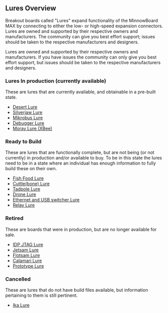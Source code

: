 ## Lures Overview

Breakout boards called "Lures" expand functionality of the MinnowBoard MAX 
by connecting to either the low- or high-speed expansion connectors. Lures 
are owned and supported by their respective owners and manufacturers. The 
community can give you best effort support; issues should be taken to the 
respective manufacturers and designers.

Lures are owned and supported by their respective owners and manufacturers. 
If you have issues the community can only give you best effort support, but 
issues should be taken to the respective manufacturers and designers.

### Lures In production (currently available)

These are lures that are currently available, and obtainable in a pre-built state.

- [Desert Lure](/desert-lure)
- [Silverjaw Lure](/silverjaw-lure)
- [Mikrobus Lure](/mikrobus-lure)
- [Debugger Lure](/debugger-lure)
- [Moray Lure (XBee)](/moray-lure)

### Ready to Build

These are lures that are functionally complete, but are not being (or not 
currently) in production and/or available to buy. To be in this state the 
lures need to be in a state where an individual has enough information to 
fully build these on their own.

- [Fish Food Lure](/fish-food-lure)
- [Cuttle(bone) Lure](/cuttlebone-lure)
- [Tadpole Lure](/tadpole-lure)
- [Drone Lure](/drone-lure)
- [Ethernet and USB switcher Lure](/ethernet-usb-switcher-lure)
- [Relay Lure](/relay-lure)

### Retired

These are boards that were in production, but are no longer available 
for sale.

- [IDP JTAG Lure](/idp-jtag-lure)
- [Jetsam Lure](/jetsam-lure)
- [Flotsam Lure](/flotsam-lure)
- [Calamari Lure](/calamari-lure)
- [Prototype Lure](/prototype-lure)

### Cancelled

These are lures that do not have build files available, but information 
pertaining to them is still pertinent.

- [Ika Lure](/ika-lure)
